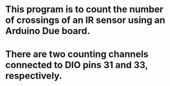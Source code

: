 # This program is to count the number of crossings of an IR sensor using an Arduino Due board.
# There are two counting channels connected to DIO pins 31 and 33, respectively.
# 
 
